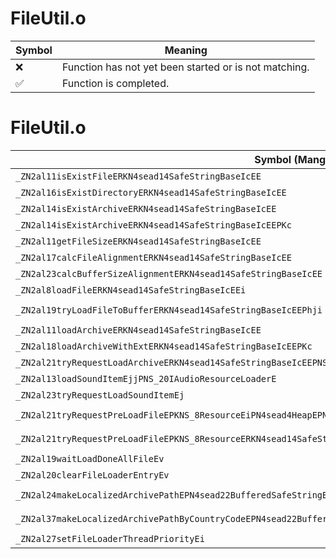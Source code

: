 # FileUtil.o
| Symbol | Meaning 
| ------------- | ------------- 
| :x: | Function has not yet been started or is not matching. 
| :white_check_mark: | Function is completed. 


# FileUtil.o
| Symbol (Mangled) | Symbol (Demangled) | Decompiled? |
| ------------- |  ------------- | ------------- |
| `_ZN2al11isExistFileERKN4sead14SafeStringBaseIcEE` | `al::isExistFile(sead::SafeStringBase<char> const&)` | :x: |
| `_ZN2al16isExistDirectoryERKN4sead14SafeStringBaseIcEE` | `al::isExistDirectory(sead::SafeStringBase<char> const&)` | :x: |
| `_ZN2al14isExistArchiveERKN4sead14SafeStringBaseIcEE` | `al::isExistArchive(sead::SafeStringBase<char> const&)` | :x: |
| `_ZN2al14isExistArchiveERKN4sead14SafeStringBaseIcEEPKc` | `al::isExistArchive(sead::SafeStringBase<char> const&,char const*)` | :x: |
| `_ZN2al11getFileSizeERKN4sead14SafeStringBaseIcEE` | `al::getFileSize(sead::SafeStringBase<char> const&)` | :x: |
| `_ZN2al17calcFileAlignmentERKN4sead14SafeStringBaseIcEE` | `al::calcFileAlignment(sead::SafeStringBase<char> const&)` | :x: |
| `_ZN2al23calcBufferSizeAlignmentERKN4sead14SafeStringBaseIcEE` | `al::calcBufferSizeAlignment(sead::SafeStringBase<char> const&)` | :x: |
| `_ZN2al8loadFileERKN4sead14SafeStringBaseIcEEi` | `al::loadFile(sead::SafeStringBase<char> const&,int)` | :x: |
| `_ZN2al19tryLoadFileToBufferERKN4sead14SafeStringBaseIcEEPhji` | `al::tryLoadFileToBuffer(sead::SafeStringBase<char> const&,unsigned char *,unsigned int,int)` | :x: |
| `_ZN2al11loadArchiveERKN4sead14SafeStringBaseIcEE` | `al::loadArchive(sead::SafeStringBase<char> const&)` | :x: |
| `_ZN2al18loadArchiveWithExtERKN4sead14SafeStringBaseIcEEPKc` | `al::loadArchiveWithExt(sead::SafeStringBase<char> const&,char const*)` | :x: |
| `_ZN2al21tryRequestLoadArchiveERKN4sead14SafeStringBaseIcEEPNS0_4HeapE` | `al::tryRequestLoadArchive(sead::SafeStringBase<char> const&,sead::Heap *)` | :x: |
| `_ZN2al13loadSoundItemEjjPNS_20IAudioResourceLoaderE` | `al::loadSoundItem(unsigned int,unsigned int,al::IAudioResourceLoader *)` | :x: |
| `_ZN2al23tryRequestLoadSoundItemEj` | `al::tryRequestLoadSoundItem(unsigned int)` | :x: |
| `_ZN2al21tryRequestPreLoadFileEPKNS_8ResourceEiPN4sead4HeapEPNS_20IAudioResourceLoaderE` | `al::tryRequestPreLoadFile(al::Resource const*,int,sead::Heap *,al::IAudioResourceLoader *)` | :x: |
| `_ZN2al21tryRequestPreLoadFileEPKNS_8ResourceERKN4sead14SafeStringBaseIcEEPNS3_4HeapEPNS_20IAudioResourceLoaderE` | `al::tryRequestPreLoadFile(al::Resource const*,sead::SafeStringBase<char> const&,sead::Heap *,al::IAudioResourceLoader *)` | :x: |
| `_ZN2al19waitLoadDoneAllFileEv` | `al::waitLoadDoneAllFile(void)` | :x: |
| `_ZN2al20clearFileLoaderEntryEv` | `al::clearFileLoaderEntry(void)` | :x: |
| `_ZN2al24makeLocalizedArchivePathEPN4sead22BufferedSafeStringBaseIcEERKNS0_14SafeStringBaseIcEE` | `al::makeLocalizedArchivePath(sead::BufferedSafeStringBase<char> *,sead::SafeStringBase<char> const&)` | :x: |
| `_ZN2al37makeLocalizedArchivePathByCountryCodeEPN4sead22BufferedSafeStringBaseIcEERKNS0_14SafeStringBaseIcEE` | `al::makeLocalizedArchivePathByCountryCode(sead::BufferedSafeStringBase<char> *,sead::SafeStringBase<char> const&)` | :x: |
| `_ZN2al27setFileLoaderThreadPriorityEi` | `al::setFileLoaderThreadPriority(int)` | :x: |
